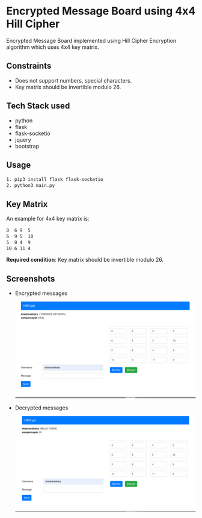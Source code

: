 # Encrypted Message Board using 4x4 Hill Cipher

Encrypted Message Board implemented using Hill Cipher Encryption algorithm which uses 4x4 key matrix.

## Constraints

- Does not support numbers, special characters.
- Key matrix should be invertible modulo 26.

## Tech Stack used

- python
- flask
- flask-socketio
- jquery
- bootstrap

## Usage

```
1. pip3 install flask flask-socketio
2. python3 main.py
```

## Key Matrix

An example for 4x4 key matrix is:

```
8  6 9  5
6  9 5  10
5  8 4  9
10 6 11 4
```

<b>Required condition</b>: Key matrix should be invertible modulo 26.

## Screenshots

- Encrypted messages

  ![alt text](./screenshots/1.png "Logo Title Text 1")

- Decrypted messages

  ![alt text](./screenshots/2.png "Logo Title Text 1")

